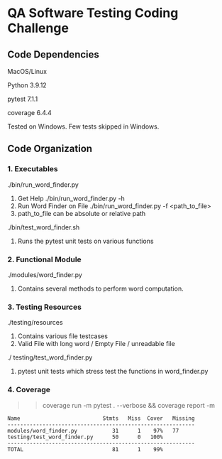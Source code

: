 # QA Software Testing Coding Challenge


## Code Dependencies
MacOS/Linux

Python 3.9.12

pytest 7.1.1

coverage 6.4.4

Tested on Windows. Few tests skipped in Windows.

## Code Organization

### 1. Executables
./bin/run_word_finder.py

1. Get Help ./bin/run_word_finder.py -h
2. Run Word Finder on File ./bin/run_word_finder.py -f <path_to_file>
3. path_to_file can be absolute or relative path

./bin/test_word_finder.sh

1. Runs the pytest unit tests on various functions

### 2. Functional Module
./modules/word_finder.py

1. Contains several methods to perform word computation.

### 3. Testing Resources
./testing/resources

1. Contains various file testcases 
2. Valid File with long word / Empty File / unreadable file

./ testing/test_word_finder.py

1. pytest unit tests which stress test the functions in word_finder.py


### 4. Coverage

>> coverage run -m pytest . --verbose && coverage report -m

```
Name                          Stmts   Miss  Cover   Missing
-----------------------------------------------------------
modules/word_finder.py           31      1    97%   77
testing/test_word_finder.py      50      0   100%
-----------------------------------------------------------
TOTAL                            81      1    99%

```
